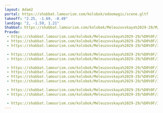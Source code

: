 ```yaml
---
layout: Adam2
portal: https://shabbat.lamourism.com/kolobok/odoomagic/scene.gltf
takeoff: "2.25, -1.69, -0.49"
landing: "2, -1.59, 1.21"
Shabbat: https://shabbat.lamourism.com/kolobok/Meleuzovskaya%2029-29/M/%D0%94%D0%BE%D0%B6%D0%B4%D1%8C.mp4
Pravda:
 - https://shabbat.lamourism.com/kolobok/Meleuzovskaya%2029-29/%D0%9F/1.jpg
 - https://shabbat.lamourism.com/kolobok/Meleuzovskaya%2029-29/%D0%9F/2.jpg
 - https://shabbat.lamourism.com/kolobok/Meleuzovskaya%2029-29/%D0%9F/31.jpg

 - https://shabbat.lamourism.com/kolobok/Meleuzovskaya%2029-29/%D0%9F/13.jpg
 - https://shabbat.lamourism.com/kolobok/Meleuzovskaya%2029-29/%D0%9F/3.jpg

 - https://shabbat.lamourism.com/kolobok/Meleuzovskaya%2029-29/%D0%9F/31.jpg
 - https://shabbat.lamourism.com/kolobok/Meleuzovskaya%2029-29/%D0%9F/1.jpg
 - https://shabbat.lamourism.com/kolobok/Meleuzovskaya%2029-29/%D0%9F/2.jpg
 - https://shabbat.lamourism.com/kolobok/Meleuzovskaya%2029-29/%D0%9F/11.jpg

 - https://shabbat.lamourism.com/kolobok/Meleuzovskaya%2029-29/%D0%9F/13.jpg
 - https://shabbat.lamourism.com/kolobok/Meleuzovskaya%2029-29/%D0%9F/3.jpg

 - https://shabbat.lamourism.com/kolobok/Meleuzovskaya%2029-29/%D0%9F/11.jpg
---
```

